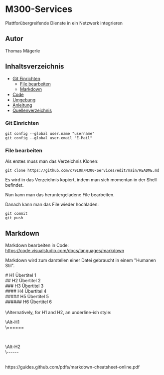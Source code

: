 # M300-Services
Plattforübergreifende Dienste in ein Netzwerk integrieren

## Autor
Thomas Mägerle

## Inhaltsverzeichnis

- [Git Einrichten](#giteinrichten)
  - [File bearbeiten](#filebearbeiten)
  - [Markdown](#markdown)
- [Code](#Code)
- [Umgebung](#umgebung)
- [Anleitung](#anleitung)
- [Quellenverzeichnis](#quellenverzeichnis)

<a name="giteinrichten"></a>
### Git Einrichten
```
git config --global user.name "username"
git config --global user.email "E-Mail"
```
<a name="filebearbeiten"></a>
### File bearbeiten
Als erstes muss man das Verzeichnis Klonen:
```
git clone https://github.com/c7910m/M300-Services/edit/main/README.md
```
Es wird in das Verzeichnis kopiert, indem man sich momentan in der Shell befindet.

Nun kann man das heruntergeladene File bearbeiten.

Danach kann man das File wieder hochladen:
```
git commit
git push
```

<a name="markdown"></a>
## Markdown
Markdown bearbeiten in Code:
https://code.visualstudio.com/docs/languages/markdown

Markdown wird zum darstellen einer Datei gebraucht in einem "Humanen Stil".
<br>

\# H1 Übertitel 1 <br>
\## H2 Übertitel 2 <br>
\### H3 Übertitel 3 <br>
\#### H4 Übertitel 4 <br>
\##### H5 Übertitel 5 <br>
\###### H6 Übertitel 6 <br>
<br>
\Alternatively, for H1 and H2, an underline-ish style: <br>

<p> \Alt-H1 <br>
\====== </p>
<br>
<p> \Alt-H2 <br>
\------ </p>
<br>
https://guides.github.com/pdfs/markdown-cheatsheet-online.pdf
